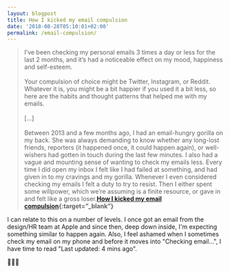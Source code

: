 ```yaml
---
layout: blogpost
title: How I kicked my email compulsion
date: '2018-08-28T05:10:01+02:00'
permalink: /email-compulsion/
---
```

>I’ve been checking my personal emails 3 times a day or less for the last 2 months, and it’s had a noticeable effect on my mood, happiness and self-esteem.<br /><br />
Your compulsion of choice might be Twitter, Instagram, or Reddit. Whatever it is, you might be a bit happier if you used it a bit less, so here are the habits and thought patterns that helped me with my emails.
<br /><br />
[…]
<br /><br />
Between 2013 and a few months ago, I had an email-hungry gorilla on my back. She was always demanding to know whether any long-lost friends, reporters (it happened once, it could happen again), or well-wishers had gotten in touch during the last few minutes. I also had a vague and mounting sense of wanting to check my emails less. Every time I did open my inbox I felt like I had failed at something, and had given in to my cravings and my gorilla. Whenever I even considered checking my emails I felt a duty to try to resist. Then I either spent some willpower, which we’re assuming is a finite resource, or gave in and felt like a gross loser.**[How I kicked my email compulsion](https://robertheaton.com/2018/08/20/how-i-kicked-my-email-compulsion/){:target=”_blank”}**

I can relate to this on a number of levels. I once got an email from the design/HR team at Apple and since then, deep down inside, I'm expecting something similar to happen again. Also, I feel ashamed when I sometimes check my email on my phone and before it moves into "Checking email...", I have time to read "Last updated: 4 mins ago".

🤦🏻‍♂️
